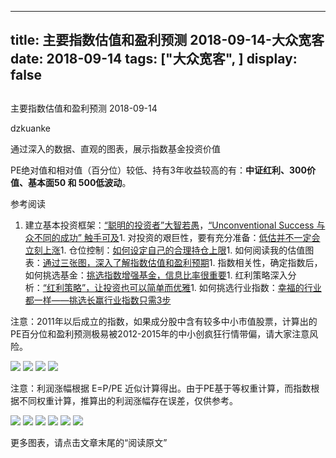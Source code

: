 
---
title:   主要指数估值和盈利预测 2018-09-14-大众宽客
date: 2018-09-14
tags: ["大众宽客", ]
display: false
---


## 



主要指数估值和盈利预测 2018-09-14




dzkuanke




通过深入的数据、直观的图表，展示指数基金投资价值


PE绝对值和相对值（百分位）较低、持有3年收益较高的有：**中证红利、300价值、基本面50 和 500低波动**。



参考阅读
1. 建立基本投资框架：[“聪明的投资者”大智若愚](http://mp.weixin.qq.com/s?__biz=MzAwMTc1MDcwNw==&amp;mid=2648273008&amp;idx=1&amp;sn=1986e188daec22378d05243c9970483c&amp;chksm=82f933acb58ebabae67065fc8fb942a6458e6d204acbfe42d5eaf68f6c49ee02353936ac64c5&amp;scene=21#wechat_redirect)，[“Unconventional Success 与众不同的成功” 触手可及](http://mp.weixin.qq.com/s?__biz=MzAwMTc1MDcwNw==&amp;mid=2648273011&amp;idx=1&amp;sn=e22705a245e90fb6e42877456523cdcd&amp;chksm=82f933afb58ebab9945ddad1406b7ee013416143466430ab9e04883cf94942b0d1dc10ac6ca1&amp;scene=21#wechat_redirect)1. 对投资的艰巨性，要有充分准备：[低估并不一定会立刻上涨](http://mp.weixin.qq.com/s?__biz=MzAwMTc1MDcwNw==&amp;mid=2648272785&amp;idx=1&amp;sn=9d714f0b5ff155d37941bac5e3bd5ae2&amp;chksm=82f92c4db58ea55bd7466b6630b06154a4732053fd8c5ef953f51d77bef4920c4620eb713c68&amp;scene=21#wechat_redirect)1. 仓位控制：[如何设定自己的合理持仓上限](http://mp.weixin.qq.com/s?__biz=MzAwMTc1MDcwNw==&amp;mid=2648272959&amp;idx=1&amp;sn=0d0e0487ba2dfa90138092d0973da1b6&amp;chksm=82f933e3b58ebaf59bbe5d49a7f9eea8dcae1ae24d5793d520c03a937e970495fbd8e0bceac7&amp;scene=21#wechat_redirect)1. 如何阅读我的估值图表：[通过三张图，深入了解指数估值和盈利预期](http://mp.weixin.qq.com/s?__biz=MzAwMTc1MDcwNw==&amp;mid=2648272932&amp;idx=1&amp;sn=3c59f8e37a725396d20f150d499bfed9&amp;chksm=82f933f8b58ebaeed34a6e2998fcda433b5bd0b3dedf2b2601b0665859f2cdb8f757c90cea3c&amp;scene=21#wechat_redirect)1. 指数相关性，确定指数后，如何挑选基金：[挑选指数增强基金，信息比率很重要](http://mp.weixin.qq.com/s?__biz=MzAwMTc1MDcwNw==&amp;mid=2648272953&amp;idx=1&amp;sn=bcd9bd75a73911a98c6b619431f5dd90&amp;chksm=82f933e5b58ebaf31a40f518d43511dfe1c0c7ec906fd079d2011b593a46517a08f76816347d&amp;scene=21#wechat_redirect)1. 红利策略深入分析：[“红利策略”，让投资也可以简单而优雅](http://mp.weixin.qq.com/s?__biz=MzAwMTc1MDcwNw==&amp;mid=2648272962&amp;idx=1&amp;sn=2d34bdfc8e1ae77d6cae4e9ecd258aa5&amp;chksm=82f9339eb58eba883cf976ef1ad27b83da5215a11a3ff63dc624abdbe035866b86b844e8541a&amp;scene=21#wechat_redirect)1. 如何挑选行业指数：[幸福的行业都一样——挑选长赢行业指数只需3步](http://mp.weixin.qq.com/s?__biz=MzAwMTc1MDcwNw==&amp;mid=2648273097&amp;idx=1&amp;sn=2f957b81f3a7e74bc0c5ee9c00f5c027&amp;chksm=82f93315b58eba03bdd47cad22bda4c984a9762246dbcad1682d68578a21f5a574b80f1b11d7&amp;scene=21#wechat_redirect)


注意：2011年以后成立的指数<h-char unicode="ff0c" class="">，</h-char>如果成分股中含有较多中小市值股票<h-char unicode="ff0c" class="">，</h-char>计算出的PE百分位和盈利预测极易被2012-2015年的中小创疯狂行情带偏<h-char unicode="ff0c" class="">，</h-char>请大家注意风险。

<img class="" data-copyright="0" data-ratio="0.8740458015267175" data-s="300,640" src="https://mmbiz.qpic.cn/mmbiz_png/PKw3FQPmhIg6hyfJt5sicicmdpFKMc8QPW5RothTJSfNpvVN6iakmFDAx3N1hj0h7sdPpKQHMbS4Ydy1hcNSA95Gw/640?wx_fmt=png" data-type="png" data-w="1048" style=""/>





<img class="" data-copyright="0" data-ratio="1.2571428571428571" data-s="300,640" src="https://mmbiz.qpic.cn/mmbiz_png/PKw3FQPmhIg6hyfJt5sicicmdpFKMc8QPWmSnhK87JUkiaTIBVic9YA4sHGVaObVCSql3F066Sic11hoj111V6FOhyA/640?wx_fmt=png" data-type="png" data-w="910" style=""/>





<img class="" data-copyright="0" data-ratio="0.6" data-s="300,640" src="https://mmbiz.qpic.cn/mmbiz_png/PKw3FQPmhIg6hyfJt5sicicmdpFKMc8QPWSrxJKVh0fJcPLZuPtXaHkMmGw7y2ic2ANt33qic2e6hibyNZS8k4vYSCQ/640?wx_fmt=png" data-type="png" data-w="720" style=""/>

<img class="" data-copyright="0" data-ratio="0.6" data-s="300,640" src="https://mmbiz.qpic.cn/mmbiz_png/PKw3FQPmhIg6hyfJt5sicicmdpFKMc8QPWITE7RmMJV1wepm0srf2xrVczqcc9ZhajjRJTJE5fb1teR2NIQibNsgQ/640?wx_fmt=png" data-type="png" data-w="720" style=""/>

注意：利润涨幅根据 E=P/PE 近似计算得出。由于PE基于等权重计算，而指数根据不同权重计算，推算出的利润涨幅存在误差，仅供参考。



<img class="" data-copyright="0" data-ratio="0.6" data-s="300,640" src="https://mmbiz.qpic.cn/mmbiz_png/PKw3FQPmhIg6hyfJt5sicicmdpFKMc8QPWObHNrKH7rnxl6l4CX01PRLaTFYm8ic6JdgZJLuEO6xxr4MHs99vX2pg/640?wx_fmt=png" data-type="png" data-w="720" style=""/>



<img class="" data-copyright="0" data-ratio="0.6" data-s="300,640" src="https://mmbiz.qpic.cn/mmbiz_png/PKw3FQPmhIg6hyfJt5sicicmdpFKMc8QPWI3Uz4zNooP7RdAaMwkxl0tDPRcuDpKibMHjGVibqbSztegGoBMASrNlg/640?wx_fmt=png" data-type="png" data-w="720" style=""/>

<img class="" data-copyright="0" data-ratio="0.6" data-s="300,640" src="https://mmbiz.qpic.cn/mmbiz_png/PKw3FQPmhIg6hyfJt5sicicmdpFKMc8QPWicmoyONLANIQsIktiaT9UoTRBM078yMZL5WFOeLDdVNbper9X85mibkPQ/640?wx_fmt=png" data-type="png" data-w="720" style=""/>

<img class="" data-copyright="0" data-ratio="0.6" data-s="300,640" src="https://mmbiz.qpic.cn/mmbiz_png/PKw3FQPmhIg6hyfJt5sicicmdpFKMc8QPWXfQicdPqFRIQVFXzlj3KicicdhibrgTANh8TelEVmdibFkmKMicOv7JYNbHg/640?wx_fmt=png" data-type="png" data-w="720" style="white-space: normal;"/>

<img class="" data-copyright="0" data-ratio="0.6" data-s="300,640" src="https://mmbiz.qpic.cn/mmbiz_png/PKw3FQPmhIg6hyfJt5sicicmdpFKMc8QPW7Oh76updcs2LGAum8cYicYgrWIQz7naEmgkyZABBKwpYicGHRVjrbj7A/640?wx_fmt=png" data-type="png" data-w="720" style=""/>

<img class="" data-copyright="0" data-ratio="0.6" data-s="300,640" src="https://mmbiz.qpic.cn/mmbiz_png/PKw3FQPmhIg6hyfJt5sicicmdpFKMc8QPWucoKerWS1BG93tia0HYm9ujBO4h82rYMXdBzOmTZwQWy94lKBmsjNibQ/640?wx_fmt=png" data-type="png" data-w="720" style=""/>



更多图表，请点击文章末尾的“阅读原文”










